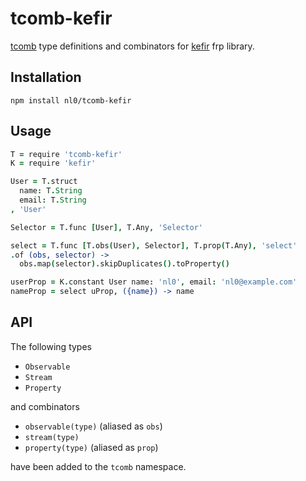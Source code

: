 # tcomb-kefir

[tcomb](https://github.com/gcanti/tcomb) type definitions and combinators for
[kefir](https://github.com/rpominov/kefir) frp library.


## Installation

```shell
npm install nl0/tcomb-kefir
```

## Usage

```coffeescript
T = require 'tcomb-kefir'
K = require 'kefir'

User = T.struct
  name: T.String
  email: T.String
, 'User'

Selector = T.func [User], T.Any, 'Selector'

select = T.func [T.obs(User), Selector], T.prop(T.Any), 'select'
.of (obs, selector) ->
  obs.map(selector).skipDuplicates().toProperty()

userProp = K.constant User name: 'nl0', email: 'nl0@example.com'
nameProp = select uProp, ({name}) -> name
```

## API

The following types

* `Observable`
* `Stream`
* `Property`

and combinators

* `observable(type)` (aliased as `obs`)
* `stream(type)`
* `property(type)` (aliased as `prop`)

have been added to the `tcomb` namespace.
